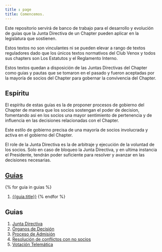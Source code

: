 ```yaml
---
title : page
title: Comencemos.
---
```



Este repositorio servirá de banco de trabajo para el desarrollo y evolución de guías que la Junta Directiva de un Chapter pueden aplicar en la legislatura que sostienen.

Estos textos no son vinculantes ni se pueden elevar a rango de textos reguladores dado que los únicos textos normativos del Club Venox y todos sus chapters son Los Estatutos y el Reglamento Interno.

Estos textos quedan a disposición de las Juntas Directivas del Chapter como guias y pautas que se tomaron en el pasado y fueron aceptadas por la mayoría de socios del Chapter para gobernar la convivencia del Chapter.

## Espíritu
El espíritu de estas guías es la de proponer procesos de gobierno del Chapter de manera que los socios sostengan el poder de decision, fomentando asi en los socios una mayor sentimiento de pertenencia y de influencia en las decisiones relacionadas con el Chapter. 

Este estilo de gobierno precisa de una mayoría de socios involucrada y activa en el gobierno del Chapter. 

El role de la Junta Directiva es la de arbitraje y ejecución de la voluntad de los socios. 
Solo en caso de bloqueo la Junta Directiva, y en ultima instancia el Presidente, tendrán poder suficiente para resolver y avanzar en las decisiones necesarias.

## [Guias](guias.html)
{% for guia in guias %}
1. [{{guia.title}}]({{guia.relative_path}})
{% endfor %}

## Guias
1. [Junta Directiva](JuntaDirectiva.md)
1. [Órganos de Decisión](OrganosDeDecision.md)
1. [Proceso de Admisión](ProcesoDeAdmision.md)
1. [Resolución de conflictos con no socios](ResolucionDeConflictosConNoSocios.md)
1. [Votación Telemática](VotacionTelematica.md)
